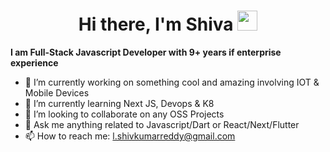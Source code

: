 <h1 align="center">Hi there, I'm Shiva <img
src="https://github.com/blackcater/blackcater/raw/main/images/Hi.gif" height="32" /></h1>

**I am Full-Stack Javascript Developer with 9+ years if enterprise experience**

- 🔭 I’m currently working on something cool and amazing involving IOT & Mobile Devices
- 🌱 I’m currently learning Next JS, Devops & K8
- 👯 I’m looking to collaborate on any OSS Projects
- 💬 Ask me anything related to Javascript/Dart or React/Next/Flutter
- 📫 How to reach me: [l.shivkumarreddy@gmail.com](mailto:l.shivkumarreddy@gmail.com)
